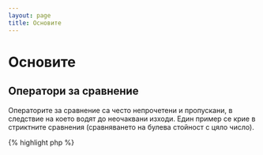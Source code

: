 ```yaml
---
layout: page
title: Основите
---
```


# Основите

## Оператори за сравнение

Операторите за сравнение са често непрочетени и пропускани, в следствие на което водят до неочаквани изходи. Един пример
се крие в стриктните сравнения (сравняването на булева стойност с цяло число).

{% highlight php %}
<?php
$a = 5;   // 5 като цяло число

var_dump($a == 5);       // сравнява по стойсност; върша истина (true)
var_dump($a == '5');     // сравнява по стойност (пропуска типа); връща истина (true)
var_dump($a === 5);      // compare type/value (integer vs. integer); връша истина (true)
var_dump($a === '5');    // compare type/value (integer vs. string); връща лъжа (false)

/**
 * Стриктни сравнения
 */
if (strpos('testing', 'test')) {    // 'test' се намира на позиция 0, което се интерпретира като булева лъжа 'false'
    // още код...
}

// А не

if (strpos('testing', 'test') !== false) {    // истина (true), в следствие на стриктното сравнение (0 !== false)
    // още код...
}
{% endhighlight %}

* [Оператори за сравнение](http://php.net/manual/bg/language.operators.comparison.php)
* [Таблици за сравнение на типове в PHP](http://php.net/manual/bg/types.comparisons.php)

## Условни аргументи

### Конструкцията if

Като се ползват конструкциите 'if и else' в фунцкия или клас, съществува заблуда,
че 'else' трябва да бъде ползван за да укаже потенциален изход. Но когато случаят е,
че трябва да върне стойност, 'else' не е нужен, той като 'return' ще прекрати
функцията и 'else' ще бъде пропуснат.

{% highlight php %}
<?php
function test($a)
{
    if ($a) {
        return true;
    }
    return false;    // else не е нужен
}

// А не

function test($a)
{
    if ($a) {
        return true;
    } else {
        return false;
    }
}
{% endhighlight %}

* [Конструкцията If](http://php.net/manual/bg/control-structures.if.php)

### Конструкцията switch

Конструкцията switch е великолепен начин за избягване на писане на безкрайни if/elseif/else, но трябва да се запознаете
с някои неща относно конструкцията switch:

- Конструкциата switch сравнява единствено по стойност, а не по тип (еквивалентно '==')
- Те обхождат всеки един case последователно докато не достигне съвпадение. Ако не намери съвпадение, тогава отива на default (ако е описан)
- Без 'break', ще продължат изпълнението надолу по кода докато не достигнат break/return или край на switch.
- Когато се намира в функция 'return' преждевременно прекратява switch-а и връша стойността от функцията, което премахва нуждата от последвал break

{% highlight php %}
<?php
$answer = test(2);    // кодът от от 'case 2' и 'case 3' ще бде изпълнен

function test($a)
{
    switch ($a) {
        case 1:
            // код...
            break;             // използва се за break за прекратяване на конструкцията switch
        case 2:
            // код...          // без break, изпълнението ще продължи изпълнението до break или return, т.е. 'case 3'
        case 3:
            // код...
            return $result;    // в фунцкия, 'return' ще прекрати функцията
        default:
            // код...
            return $error;
    }
}
{% endhighlight %}

* [Конструкцията switch](http://php.net/manual/bg/control-structures.switch.php)
* [PHP switch (английски)](http://phpswitch.com/)

## Голбално пространство от имена

Когато се ползват постранства от имена, може да намерите вашият код да се изпълнява в грешен обхват (scope) за вътрешни
методи. За да оправите това дефинирайте метода глобално, като добавите обратна наклонена черта пред името на метода.

{% highlight php %}
<?php
namespace phptherightway;

function fopen()
{
    $file = \fopen();    // нашата функция е със същото име като вътрешна функция
                         // изпълняваме глобалната като добавим '\' пред името.
}

function array()
{
    $iterator = new \ArrayIterator();    // ArrayIterator е вътрешен клас. Използвайки го без '\'
                                         // ще се изпълни в локалното пространство от имена
}
{% endhighlight %}

* [Глобално пространство](http://php.net/manual/bg/language.namespaces.global.php)
* [Global rules (английски)](http://php.net/manual/en/userlandnaming.rules.php)

## Низове

### Конкатенация

- Ако линията надминава препоръчителната дължина (120 символа), опитайте се да го разделите на части и да ги конкатенирате
- За четимост е най-добре да ползвате оператора за конкатенация '.', а не този за конкатенация и присвояване '.='
- Когато сте в обхвата, където е декларирана променливата, отместете когато конкатенацията съдържа "нов ред"


{% highlight php %}
<?php
$a = 'Пример на няколко реда,'      // оператор за конкатенация (.)
    . "\n"                          // отместване при "нов ред"
    . 'за това какво трябва да правим';

// А не

$a  = 'Същият пример на няколко реда,';    // оператор за конкатенация и присвояване (.=)
$a .= "\n";
$a .= 'но за това какво да НЕ правим';
{% endhighlight %}

* [Оператори за низове](http://php.net/manual/bg/language.operators.string.php)

### Низови типове

Надяваме се с тази секция да обясним разликите между типовете
низове и техните предимства и начини за ползване.

#### Апострофи

Поставяне в апострофи е най-простият начин за дефиниране на низ и често най-бързият. Скоростта се крие в това,
че PHP интерпретатора не прави разбор на низа (за променливи). Този тип е най-добър за:

- Низове, който не трябва да им се прави разбор
- Изпизването на променлива в чист текст

{% highlight php %}
<?php
echo 'This is my string, look at how pretty it is.';    // няма нужда от разбор на прост низ

/**
 * Изход:
 *
 * This is my string, look at how pretty it is.
 */
{% endhighlight %}

* [Поставяне в апострофи](http://www.php.net/manual/bg/language.types.string.php#language.types.string.syntax.single)

#### Кавички

Поставянето в кавички представлява швецарско ножче за работа с низове, но е по-бавни защото трябва да им се прави разпознаване.
Най-добре служат за:

- Екранирани низове
- Низове с множество променливи и чист текст
- Сбиване на многоредова конкатенация и подобравяне на четимостта

{% highlight php %}
<?php
echo 'phptherightway is ' . $adjective . '.'     // пример с единични кавички би използвал множество конкатенации
    . "\n"                                       // за променливите и екранирания низ
    . 'I love learning' . $code . '!';

// А не

echo "phptherightway is $adjective.\n I love learning $code!"  // Вместо конкатенираме, двойните кавички
                                                               // ни позволяват да ползваме низ за разпознаване
{% endhighlight %}

Когато се ползват двойни кавички, които съдържат променливи, често се случва променливата да се допира до
друг символ. Тогава PHP няма да разпознае променливата, защото е скрита. За да оправим този проблем,
Ограждаме променливаа в къдрави скоби.

{% highlight php %}
<?php
$juice = 'plum';
echo "I drank some juice made of $juices";    // променливата $juice няма да бъде разпозната

vs.

$juice = 'plum';
echo "I drank some juice made of {$juice}s";    // променливата $juice ще бъде разпозната

/**
 * Сложни променливи също ще бъдат разпознати, коато са в къдрави скоби
 */

$juice = array('apple', 'orange', 'plum');
echo "I drank some juice made of {$juice[1]}s";   // $juice[1] ще бъде разпозната
{% endhighlight %}

* [Кавички](http://www.php.net/manual/bg/language.types.string.php#language.types.string.syntax.double)

#### Nowdoc синтаксис

Синтаксисът Nowdoc се появява за първи път в 5.3 и вътрешно действа като единични кавички, за разлика от това че е пригоден
за ползване при многоредови низове без нуждата от конкатенация.

{% highlight php %}
<?php
$str = <<<'EOD'             // установява се с <<<
Example of string
spanning multiple lines
using nowdoc syntax.
$a does not parse.
EOD;                        // затварящият 'EOD' трябва да е в началото на нов ред

/**
 * Изход:
 *
 * Example of string
 * spanning multiple lines
 * using nowdoc syntax.
 * $a does not parse.
 */
{% endhighlight %}

* [Синтаксис тип Nowdoc](http://www.php.net/manual/bg/language.types.string.php#language.types.string.syntax.nowdoc)

#### Heredoc синтаксис

Синтаксисът Heredoc вътрешно работи като двойни кавички и е пригоден за работа с многоредови
низове, без нужда от конкатенация.

{% highlight php %}
<?php
$a = 'Variables';

$str = <<<EOD               // Установява се чрез <<<
Example of string
spanning multiple lines
using heredoc syntax.
$a are parsed.
EOD;                        // затварящият 'EOD' трябва да е в началото на нов ред

/**
 * Изход:
 *
 * Example of string
 * spanning multiple lines
 * using heredoc syntax.
 * Variables are parsed.
 */
{% endhighlight %}

* [Синтаксис тип Heredoc](http://www.php.net/manual/bg/language.types.string.php#language.types.string.syntax.heredoc)

## Условен оператор

Условените оператори са страхотен начин за сбиване на код, но често се прекалява с използването им.
Вътреки, че те могат да се вместят един в друг, препоръчва се да се използва само по един на линия
с цел четимост.

{% highlight php %}
<?php
$a = 5;
echo ($a == 5) ? 'yay' : 'nay'; // Един на линия

А не:

// вложени условни оператори
$b = 10;
echo ($a) ? ($a == 5) ? 'yay' : 'nay' : ($b == 10) ? 'excessive' : ':(';    // търде много влагане, жертва се четимостта
{% endhighlight %}

Тройните оператори, също имат ограниения и не могат да бъдат ползвани за връшане ('return') на стойност.

{% highlight php %}
<?php
$a = 5;
echo ($a == 5) ? return true : return false;    // този пример ще хвърли грешка,
{% endhighlight %}

* [Условен/троен оператор](http://php.net/manual/bg/language.operators.comparison.php)

## Деклариране на променливи

Понякога, програмистите опитват да пишат "по-чист" код, като предефинират променливи с друго име. Реално това
удвоява заетата памет от конкретния скрипт. За примера по-долу, нека кажем че примерният низ съдържа данни
заемащи 1МБ памет. При копирането им в променлива, се увеличава използваната памет до 2МБ.

{% highlight php %}
<?php
$about = 'A very long string of text';    // използва 2MB памет
echo $about;

vs.

echo 'A very long string of text';        // Използва 1MB памет
{% endhighlight %}

* [Съвети за подобрение на производителнсотта (английски)](https://developers.google.com/speed/articles/optimizing-php)
